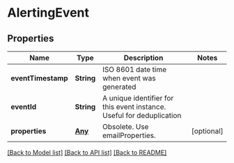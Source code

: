# AlertingEvent

## Properties
Name | Type | Description | Notes
------------ | ------------- | ------------- | -------------
**eventTimestamp** | **String** | ISO 8601 date time when event was generated | 
**eventId** | **String** | A unique identifier for this event instance. Useful for deduplication | 
**properties** | [**Any**](.md) | Obsolete. Use emailProperties. | [optional] 

[[Back to Model list]](../README.md#documentation-for-models) [[Back to API list]](../README.md#documentation-for-api-endpoints) [[Back to README]](../README.md)


